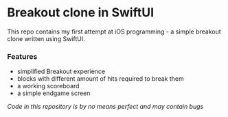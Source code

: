 # Breakout clone in SwiftUI

This repo contains my first attempt at iOS programming - a simple breakout clone written using SwiftUI.

### Features

- simplified Breakout experience
- blocks with different amount of hits required to break them
- a working scoreboard
- a simple endgame screen

*Code in this repository is by no means perfect and may contain bugs*